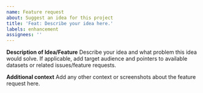 ```yaml
---
name: Feature request
about: Suggest an idea for this project
title: 'Feat: Describe your idea here.'
labels: enhancement
assignees: ''
---
```


**Description of Idea/Feature**
Describe your idea and what problem this idea would solve. If applicable, add target audience and pointers to available datasets or related issues/feature requests.

**Additional context**
Add any other context or screenshots about the feature request here.
